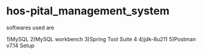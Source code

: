 # hos-pital_management_system
softwares used are

1)MySQL
2)MySQL workbench
3)Spring Tool Suite 4
4)jdk-8u211
5)Postman v7.14 Setup

